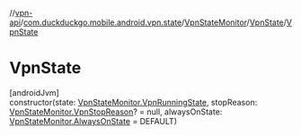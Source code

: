 //[vpn-api](../../../../index.md)/[com.duckduckgo.mobile.android.vpn.state](../../index.md)/[VpnStateMonitor](../index.md)/[VpnState](index.md)/[VpnState](-vpn-state.md)

# VpnState

[androidJvm]\
constructor(state: [VpnStateMonitor.VpnRunningState](../-vpn-running-state/index.md), stopReason: [VpnStateMonitor.VpnStopReason](../-vpn-stop-reason/index.md)? = null, alwaysOnState: [VpnStateMonitor.AlwaysOnState](../-always-on-state/index.md) = DEFAULT)
